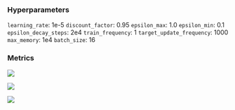 ### Hyperparameters
`learning_rate`: 1e-5
`discount_factor`: 0.95
`epsilon_max`: 1.0
`epsilon_min`: 0.1
`epsilon_decay_steps`: 2e4
`train_frequency`: 1
`target_update_frequency`: 1000
`max_memory`: 1e4
`batch_size`: 16

### Metrics

![](https://raw.githubusercontent.com/rayheberer/SC2Agents/master/results/DQNMoveOnly/MoveToBeacon/2/Batch_Max_Q.PNG)

![](https://raw.githubusercontent.com/rayheberer/SC2Agents/master/results/DQNMoveOnly/MoveToBeacon/2/Batch_Mean_Q.PNG)

![](https://raw.githubusercontent.com/rayheberer/SC2Agents/master/results/DQNMoveOnly/MoveToBeacon/2/Score.PNG)